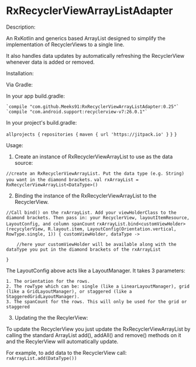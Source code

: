 # RxRecyclerViewArrayListAdapter

Description:

An RxKotlin and generics based ArrayList designed to simplify the implementation of RecyclerViews to a single line.

It also handles data updates by automatically refreshing the RecyclerView whenever data is added or removed.

Installation:

Via Gradle:

In your app build.gradle:

    `compile "com.github.Meeks91:RxRecyclerViewArrayListAdapter:0.25"`
    `compile "com.android.support:recyclerview-v7:26.0.1"`

In your project's build.gradle:

`allprojects {`
    `repositories {`
        `maven { url 'https://jitpack.io' }`
        `}`
`}`

Usage:

1. Create an instance of RxRecyclerViewArrayList to use as the data source:

`//create an RxRecyclerViewArrayList. Put the data type (e.g. String) you want in the diamond brackets.`
`val rxArrayList = RxRecyclerViewArrayList<DataType>()`


2. Binding the instance of the RxRecyclerViewArrayList to the RecyclerView.

`//Call bind() on the rxArrayList. Add your viewHolderClass to the diamond brackets. Then pass in: your RecyclerView, layoutItemResource, LayoutConfig, and column spanCount`
`rxArrayList.bind<customViewHolder>(recycylerView, R.layout.item, LayoutConfig(Orientation.vertical, RowType.single, 1)) { customViewHolder, dataType ->`

        //here your customViewHolder will be available along with the dataType you put in the diamond brackets of the rxArrayList
`}`

The LayoutConfig above acts like a LayoutManager. It takes 3 parameters:

    1. The orientation for the rows.
    2. The rowType which can be: single (like a LinearLayoutManager), grid (like a GridLayoutManager), or staggered (like a StaggeredGridLayoutManager).
    3. The spanCount for the rows. This will only be used for the grid or staggered

3. Updating the the RecylerView:

To update the RecyclerView you just update the RxRecyclerViewArrayList  by calling the standard ArrayList add(), addAll() and remove() methods on it and the RecylerView will automatically update.

For example, to add data to the RecyclerView call: `rxArrayList.add(DataType())`
